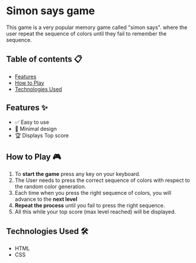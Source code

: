 # Simon says game
This game is a very popular memory game called "simon says". where the user repeat the sequence of colors until they fail to remember the sequence.

## Table of contents 📋
- [Features](#features)
- [How to Play](#how-to-play)
- [Technologies Used](#Technologies-used)

## Features ✨
- ✅ Easy to use
- 🎨 Minimal design 
- 🏆 Displays Top score 

## How to Play 🎮
1. To **start the game** press any key on your keyboard.
2. The User needs to press the correct sequence of colors with respect to the random color generation. 
3. Each time when you press the right sequence of colors, you will advance to the **next level**
4. **Repeat the process** until you fail to press the right sequence.
5. All this while your top score (max level reached)  will be displayed. 


## Technologies Used 🛠️
- HTML  
- CSS 









